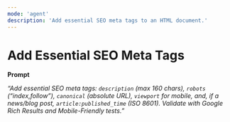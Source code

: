 ```yaml
---
mode: 'agent'
description: 'Add essential SEO meta tags to an HTML document.'
---
```


# Add Essential SEO Meta Tags

**Prompt**

_“Add essential SEO meta tags: `description` (max 160 chars), `robots` (“index,follow”), `canonical` (absolute URL), `viewport` for mobile, and, if a news/blog post, `article:published_time` (ISO 8601). Validate with Google Rich Results and Mobile-Friendly tests.”_
